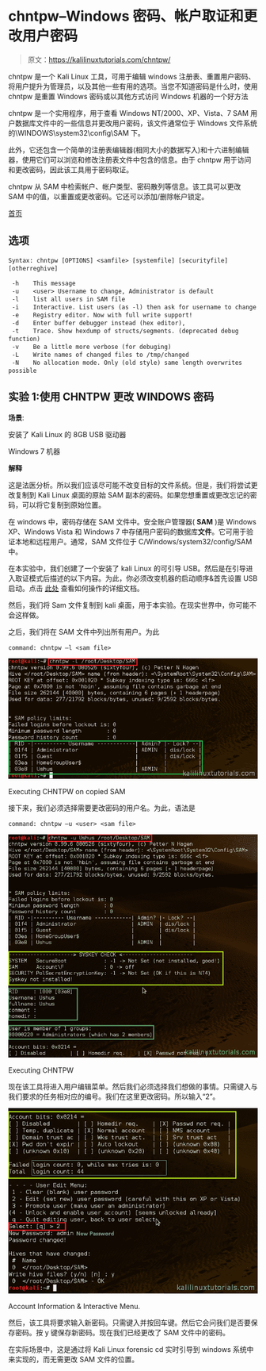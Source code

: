 # chntpw–Windows 密码、帐户取证和更改用户密码

> 原文：<https://kalilinuxtutorials.com/chntpw/>

chntpw 是一个 Kali Linux 工具，可用于编辑 windows 注册表、重置用户密码、将用户提升为管理员，以及其他一些有用的选项。当您不知道密码是什么时，使用 chntpw 是重置 Windows 密码或以其他方式访问 Windows 机器的一个好方法

chntpw 是一个实用程序，用于查看 Windows NT/2000、XP、Vista、7 SAM 用户数据库文件中的一些信息并更改用户密码，该文件通常位于 Windows 文件系统的\WINDOWS\system32\config\SAM 下。

此外，它还包含一个简单的注册表编辑器(相同大小的数据写入)和十六进制编辑器，使用它们可以浏览和修改注册表文件中包含的信息。由于 chntpw 用于访问和更改密码，因此该工具用于密码取证。

chntpw 从 SAM 中检索帐户、帐户类型、密码散列等信息。该工具可以更改 SAM 中的值，以重置或更改密码。它还可以添加/删除帐户锁定。

[首页](http://pogostick.net/~pnh/ntpasswd)

## **选项**

```
Syntax: chntpw [OPTIONS] <samfile> [systemfile] [securityfile] [otherreghive]
```

```
 -h    This message
 -u    <user> Username to change, Administrator is default
 -l    list all users in SAM file
 -i    Interactive. List users (as -l) then ask for username to change
 -e    Registry editor. Now with full write support!
 -d    Enter buffer debugger instead (hex editor),
 -t    Trace. Show hexdump of structs/segments. (deprecated debug function)
 -v    Be a little more verbose (for debuging)
 -L    Write names of changed files to /tmp/changed
 -N    No allocation mode. Only (old style) same length overwrites possible
```

## 实验 1:使用 CHNTPW 更改 WINDOWS 密码

**场景**:

安装了 Kali Linux 的 8GB USB 驱动器

Windows 7 机器

**解释**

这是法医分析。所以我们应该尽可能不改变目标的文件系统。但是，我们将尝试更改复制到 Kali Linux 桌面的原始 SAM 副本的密码。如果您想重置或更改忘记的密码，可以将它复制到原始位置。

在 windows 中，密码存储在 SAM 文件中。安全账户管理器( **SAM** )是 Windows XP、Windows Vista 和 Windows 7 中存储用户密码的数据库**文件**。它可用于验证本地和远程用户。通常，SAM 文件位于 C/Windows/system32/config/SAM 中。

在本实验中，我们创建了一个安装了 kali Linux 的可引导 USB。然后是在引导进入取证模式后描述的以下内容。为此，你必须改变机器的启动顺序&首先设置 USB 启动。点击 [此处](http://docs.kali.org/general-use/kali-linux-forensics-mode) 查看如何操作的详细文档。

然后，我们将 Sam 文件复制到 kali 桌面，用于本实验。在现实世界中，你可能不会这样做。

之后，我们将在 SAM 文件中列出所有用户。为此

```
command: chntpw –l <sam file>
```

[![chntpw](img/7ff5993996b02872c20a77282612841e.png)](http://kalilinuxtutorials.com/f/chntpw/attachment/chntpw1/#main)

Executing CHNTPW on copied SAM

接下来，我们必须选择需要更改密码的用户名。为此，语法是

```
command: chntpw –u <user> <sam file>
```

[![chntpw](img/7a0acbe38c7e41b884ba7b575b4f12fc.png)](http://kalilinuxtutorials.com/f/chntpw/attachment/chntpw2/#main)

Executing CHNTPW

现在该工具将进入用户编辑菜单。然后我们必须选择我们想做的事情。只需键入与我们要求的任务相对应的编号。我们在这里更改密码。所以输入“2”。

[![chntpw3](img/71ec60ed80d37d958c9ea09f692ecebe.png)](http://kalilinuxtutorials.com/f/chntpw/attachment/chntpw3/#main)

Account Information & Interactive Menu.

然后，该工具将要求输入新密码。只需键入并按回车键。然后它会问我们是否要保存密码。按 y 键保存新密码。现在我们已经更改了 SAM 文件中的密码。

在实际场景中，这是通过将 Kali Linux forensic cd 实时引导到 windows 系统中来实现的，而无需更改 SAM 文件的位置。